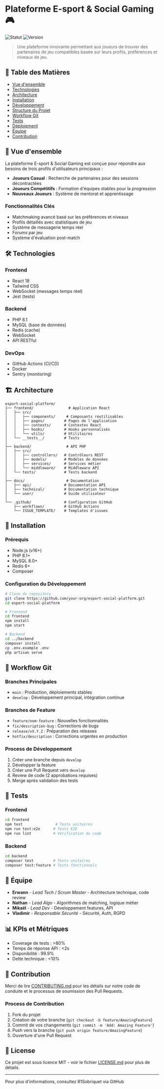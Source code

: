 # Plateforme E-sport & Social Gaming 🎮

![Statut](https://img.shields.io/badge/status-en%20développement-yellow)
![Version](https://img.shields.io/badge/version-1.0.0-blue)

> Une plateforme innovante permettant aux joueurs de trouver des partenaires de jeu compatibles basée sur leurs profils, préférences et niveaux de jeu.

## 📑 Table des Matières

- [Vue d'ensemble](#vue-densemble)
- [Technologies](#technologies)
- [Architecture](#architecture)
- [Installation](#installation)
- [Développement](#développement)
- [Structure du Projet](#structure-du-projet)
- [Workflow Git](#workflow-git)
- [Tests](#tests)
- [Déploiement](#déploiement)
- [Équipe](#équipe)
- [Contribution](#contribution)

## 🎯 Vue d'ensemble

La plateforme E-sport & Social Gaming est conçue pour répondre aux besoins de trois profils d'utilisateurs principaux :

- **Joueurs Casual** : Recherche de partenaires pour des sessions décontractées
- **Joueurs Compétitifs** : Formation d'équipes stables pour la progression
- **Nouveaux Joueurs** : Système de mentorat et apprentissage

### Fonctionnalités Clés

- Matchmaking avancé basé sur les préférences et niveaux
- Profils détaillés avec statistiques de jeu
- Système de messagerie temps réel
- Forums par jeu
- Système d'évaluation post-match

## 🛠 Technologies

### Frontend
- React 18
- Tailwind CSS
- WebSocket (messages temps réel)
- Jest (tests)

### Backend
- PHP 8.1
- MySQL (base de données)
- Redis (cache)
- WebSocket
- API RESTful

### DevOps
- GitHub Actions (CI/CD)
- Docker
- Sentry (monitoring)

## 🏗 Architecture

```
esport-social-platform/
├── frontend/                # Application React
│   ├── src/
│   │   ├── components/     # Composants réutilisables
│   │   ├── pages/         # Pages de l'application
│   │   ├── contexts/      # Contextes React
│   │   ├── hooks/         # Hooks personnalisés
│   │   └── utils/         # Utilitaires
│   └── __tests__/         # Tests
│
├── backend/                # API PHP
│   ├── src/
│   │   ├── controllers/   # Contrôleurs REST
│   │   ├── models/        # Modèles de données
│   │   ├── services/      # Services métier
│   │   └── middleware/    # Middleware API
│   └── tests/             # Tests backend
│
├── docs/                   # Documentation
│   ├── api/               # Documentation API
│   ├── technical/         # Documentation technique
│   └── user/              # Guide utilisateur
│
└── .github/               # Configuration GitHub
    ├── workflows/         # GitHub Actions
    └── ISSUE_TEMPLATE/    # Templates d'issues
```

## 🚀 Installation

### Prérequis

- Node.js (v16+)
- PHP 8.1+
- MySQL 8.0+
- Redis 6+
- Composer

### Configuration du Développement

```bash
# Clone du repository
git clone https://github.com/your-org/esport-social-platform.git
cd esport-social-platform

# Frontend
cd frontend
npm install
npm start

# Backend
cd ../backend
composer install
cp .env.example .env
php artisan serve
```

## 🌿 Workflow Git

### Branches Principales

- `main` : Production, déploiements stables
- `develop` : Développement principal, intégration continue

### Branches de Feature

- `feature/nom-feature` : Nouvelles fonctionnalités
- `fix/description-bug` : Corrections de bugs
- `release/vX.Y.Z` : Préparation des releases
- `hotfix/description` : Corrections urgentes en production

### Process de Développement

1. Créer une branche depuis `develop`
2. Développer la feature
3. Créer une Pull Request vers `develop`
4. Review de code (2 approbations requises)
5. Merge après validation des tests

## 🧪 Tests

### Frontend

```bash
cd frontend
npm test               # Tests unitaires
npm run test:e2e      # Tests E2E
npm run lint          # Vérification du code
```

### Backend

```bash
cd backend
composer test         # Tests unitaires
composer test:feature # Tests fonctionnels
```

## 👥 Équipe

- **Erwann** - _Lead Tech / Scrum Master_ - Architecture technique, code review
- **Nathan** - _Lead Algo_ - Algorithmes de matching, logique métier
- **Mikaël** - _Lead Dev_ - Développement features, API
- **Vladimir** - _Responsable Sécurité_ - Sécurité, Auth, RGPD

## 📊 KPIs et Métriques

- Coverage de tests : >80%
- Temps de réponse API : <2s
- Disponibilité : 99.9%
- Dette technique : <10%

## 🤝 Contribution

Merci de lire [CONTRIBUTING.md](CONTRIBUTING.md) pour les détails sur notre code de conduite et le processus de soumission des Pull Requests.

### Process de Contribution

1. Fork du projet
2. Création de votre branche (`git checkout -b feature/AmazingFeature`)
3. Commit de vos changements (`git commit -m 'Add: Amazing Feature'`)
4. Push vers la branche (`git push origin feature/AmazingFeature`)
5. Ouverture d'une Pull Request

## 📝 License

Ce projet est sous licence MIT - voir le fichier [LICENSE.md](LICENSE.md) pour plus de détails.

---

Pour plus d'informations, consultez R1Sobriquet via GitHub
